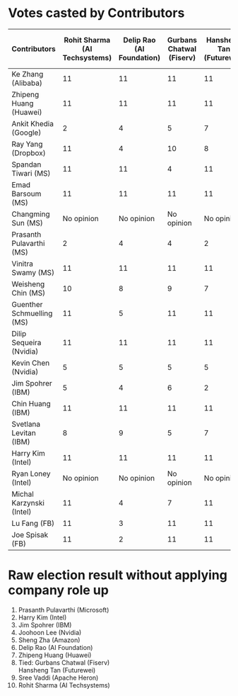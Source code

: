 Votes casted by Contributors
======================================

| Contributors              | Rohit Sharma (AI Techsystems) | Delip Rao (AI Foundation) | Gurbans Chatwal (Fiserv) | Hansheng Tan (Futurewei) | Zhipeng Huang (Huawei) | Sree Vaddi (Apache Heron) | Prasanth Pulavarthi (Microsoft) | Sheng Zha (Amazon) | Jim Spohrer (IBM) | Joohoon Lee (Nvidia) | Harry Kim (Intel) |
|---------------------------|-------------------------------|---------------------------|--------------------------|--------------------------|------------------------|---------------------------|---------------------------------|--------------------|-------------------|----------------------|-------------------|
| Ke Zhang (Alibaba)        | 11                            | 11                        | 11                       | 11                       | 11                     | 11                        | 1                               | 11                 | 4                 | 2                    | 3                 |
| Zhipeng Huang (Huawei)    | 11                            | 11                        | 11                       | 11                       | 1                      | 11                        | 4                               | 11                 | 5                 | 3                    | 2                 |
| Ankit Khedia (Google)     | 2                             | 4                         | 5                        | 7                        | 10                     | 6                         | 1                               | 8                  | 9                 | 11                   | 3                 |
| Ray Yang (Dropbox)        | 11                            | 4                         | 10                       | 8                        | 7                      | 9                         | 1                               | 5                  | 6                 | 3                    | 2                 |
| Spandan Tiwari (MS)       | 11                            | 11                        | 4                        | 11                       | 11                     | 11                        | 1                               | 11                 | 3                 | 11                   | 2                 |
| Emad Barsoum (MS)         | 11                            | 11                        | 11                       | 11                       | 11                     | 11                        | 1                               | 11                 | 3                 | 2                    | 2                 |
| Changming Sun (MS)        | No opinion                    | No opinion                | No opinion               | No opinion               | No opinion             | 2                         | 1                               | No opinion         | 5                 | 4                    | 3                 |
| Prasanth Pulavarthi (MS)  | 2                             | 4                         | 4                        | 2                        | 3                      | 4                         | 1                               | 3                  | 1                 | 1                    | 1                 |
| Vinitra Swamy (MS)        | 11                            | 11                        | 11                       | 11                       | 11                     | 11                        | 1                               | 3                  | 4                 | 4                    | 2                 |
| Weisheng Chin (MS)        | 10                            | 8                         | 9                        | 7                        | 6                      | 11                        | 1                               | 5                  | 3                 | 4                    | 2                 |
| Guenther Schmuelling (MS) | 11                            | 5                         | 11                       | 11                       | 11                     | 11                        | 1                               | 6                  | 2                 | 3                    | 4                 |
| Dilip Sequeira (Nvidia)   | 11                            | 11                        | 11                       | 11                       | 11                     | 11                        | 2                               | 11                 | 4                 | 1                    | 3                 |
| Kevin Chen (Nvidia)       | 5                             | 5                         | 5                        | 5                        | 5                      | 5                         | 2                               | 5                  | 4                 | 1                    | 3                 |
| Jim Spohrer (IBM)         | 5                             | 4                         | 6                        | 2                        | 3                      | 4                         | 1                               | 1                  | 1                 | 1                    | 1                 |
| Chin Huang (IBM)          | 11                            | 11                        | 11                       | 11                       | 5                      | 11                        | 1                               | 6                  | 3                 | 4                    | 2                 |
| Svetlana Levitan (IBM)    | 8                             | 9                         | 5                        | 7                        | 11                     | 6                         | 2                               | 10                 | 1                 | 4                    | 3                 |
| Harry Kim (Intel)         | 11                            | 11                        | 11                       | 11                       | 4                      | 11                        | 1                               | 5                  | 2                 | 3                    | 6                 |
| Ryan Loney (Intel)        | No opinion                    | No opinion                | No opinion               | No opinion               | No opinion             | No opinion                | 3                               | 5                  | 2                 | 4                    | 1                 |
| Michal Karzynski (Intel)  | 11                            | 4                         | 7                        | 11                       | 8                      | 6                         | 2                               | 3                  | 5                 | 11                   | 1                 |
| Lu Fang (FB)              | 11                            | 3                         | 11                       | 11                       | 11                     | 11                        | 1                               | 11                 | 11                | 11                   | 2                 |
| Joe Spisak (FB)           | 11                            | 2                         | 11                       | 11                       | 11                     | 11                        | 1                               | 11                 | 3                 | 4                    | 5                 |

Raw election result without applying company role up
====================================================
1. Prasanth Pulavarthi (Microsoft)  
2. Harry Kim (Intel)
3. Jim Spohrer (IBM)
4. Joohoon Lee (Nvidia) 
5. Sheng Zha (Amazon) 
6. Delip Rao (AI Foundation)  
7. Zhipeng Huang (Huawei)  
8. Tied:
Gurbans Chatwal (Fiserv)  
Hansheng Tan (Futurewei)  
10. Sree Vaddi (Apache Heron)  
11. Rohit Sharma (AI Techsystems)
